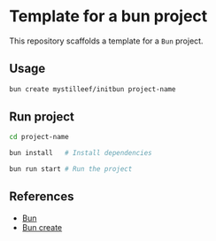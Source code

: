 # Template for a bun project

This repository scaffolds a template for a `Bun` project.

## Usage

```bash
bun create mystilleef/initbun project-name
```

## Run project

```bash
cd project-name

bun install   # Install dependencies

bun run start # Run the project
```

## References

- [Bun](https://bun.sh/)
- [Bun create](https://bun.sh/docs/cli/bun-create)
